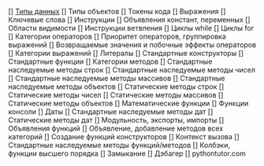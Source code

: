 [] [Типы данных](datatypes.md)
[] Типы объектов
[] Токены кода
[] Выражения
[] Ключевые слова
[] Инструкции
[] Объявления констант, переменных
[] Области видимости
[] Инструкции ветвления
[] Циклы while
[] Циклы for
[] Категории операторов
[] Приоритет операторов, группировка выражений
[] Возвращаемые значения и побочные эффекты операторов
[] Категории выражений
[] Литералы
[] Стандартные конструкторы
[] Стандартные функции
[] Категории методов
[] Стандартные наследуемые методы строк
[] Стандартные наследуемые методы чисел
[] Стандартные наследуемые методы массивов
[] Стандартные наследуемые методы объектов
[] Статические методы строк
[] Статические методы чисел
[] Статические методы массивов
[] Статические методы объектов
[] Математические функции
[] Функции консоли
[] Даты
[] Стандартные наследуемые методы дат
[] Статические методы дат
[] Модульность, экспорты, импорты
[] Объявления функций
[] Объявление, добавление методов всех категорий
[] Создание функций конструкторов
[] Контекст вызова
[] Стандартные наследуемые методы функций/методов
[] Колбэки, функции высшего порядка
[] Замыкание
[] Дэбагер 
[] pythontutor.com

